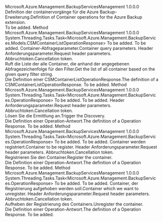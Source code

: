<Type Name="IContainerOperations" FullName="Microsoft.Azure.Management.BackupServices.IContainerOperations">
  <TypeSignature Language="C#" Value="public interface IContainerOperations" />
  <TypeSignature Language="ILAsm" Value=".class public interface auto ansi abstract IContainerOperations" />
  <TypeSignature Language="DocId" Value="T:Microsoft.Azure.Management.BackupServices.IContainerOperations" />
  <TypeSignature Language="VB.NET" Value="Public Interface IContainerOperations" />
  <TypeSignature Language="F#" Value="type IContainerOperations = interface" />
  <AssemblyInfo>
    <AssemblyName>Microsoft.Azure.Management.BackupServicesManagement</AssemblyName>
    <AssemblyVersion>1.0.0.0</AssemblyVersion>
  </AssemblyInfo>
  <Interfaces />
  <Docs>
    <summary>
            <span data-ttu-id="4ab77-101">Definition der containervorgänge für die Azure Backup-Erweiterung.</span><span class="sxs-lookup"><span data-stu-id="4ab77-101">Definition of Container operations for the Azure Backup extension.</span></span>
            </summary>
    <remarks>To be added.</remarks>
  </Docs>
  <Members>
    <Member MemberName="ListAsync">
      <MemberSignature Language="C#" Value="public System.Threading.Tasks.Task&lt;Microsoft.Azure.Management.BackupServices.Models.CSMContainerListOperationResponse&gt; ListAsync (string resourceGroupName, string resourceName, Microsoft.Azure.Management.BackupServices.Models.ContainerQueryParameters parameters, Microsoft.Azure.Management.BackupServices.Models.CustomRequestHeaders customRequestHeaders, System.Threading.CancellationToken cancellationToken);" />
      <MemberSignature Language="ILAsm" Value=".method public hidebysig newslot virtual instance class System.Threading.Tasks.Task`1&lt;class Microsoft.Azure.Management.BackupServices.Models.CSMContainerListOperationResponse&gt; ListAsync(string resourceGroupName, string resourceName, class Microsoft.Azure.Management.BackupServices.Models.ContainerQueryParameters parameters, class Microsoft.Azure.Management.BackupServices.Models.CustomRequestHeaders customRequestHeaders, valuetype System.Threading.CancellationToken cancellationToken) cil managed" />
      <MemberSignature Language="DocId" Value="M:Microsoft.Azure.Management.BackupServices.IContainerOperations.ListAsync(System.String,System.String,Microsoft.Azure.Management.BackupServices.Models.ContainerQueryParameters,Microsoft.Azure.Management.BackupServices.Models.CustomRequestHeaders,System.Threading.CancellationToken)" />
      <MemberSignature Language="F#" Value="abstract member ListAsync : string * string * Microsoft.Azure.Management.BackupServices.Models.ContainerQueryParameters * Microsoft.Azure.Management.BackupServices.Models.CustomRequestHeaders * System.Threading.CancellationToken -&gt; System.Threading.Tasks.Task&lt;Microsoft.Azure.Management.BackupServices.Models.CSMContainerListOperationResponse&gt;" Usage="iContainerOperations.ListAsync (resourceGroupName, resourceName, parameters, customRequestHeaders, cancellationToken)" />
      <MemberType>Method</MemberType>
      <AssemblyInfo>
        <AssemblyName>Microsoft.Azure.Management.BackupServicesManagement</AssemblyName>
        <AssemblyVersion>1.0.0.0</AssemblyVersion>
      </AssemblyInfo>
      <ReturnValue>
        <ReturnType>System.Threading.Tasks.Task&lt;Microsoft.Azure.Management.BackupServices.Models.CSMContainerListOperationResponse&gt;</ReturnType>
      </ReturnValue>
      <Parameters>
        <Parameter Name="resourceGroupName" Type="System.String" />
        <Parameter Name="resourceName" Type="System.String" />
        <Parameter Name="parameters" Type="Microsoft.Azure.Management.BackupServices.Models.ContainerQueryParameters" />
        <Parameter Name="customRequestHeaders" Type="Microsoft.Azure.Management.BackupServices.Models.CustomRequestHeaders" />
        <Parameter Name="cancellationToken" Type="System.Threading.CancellationToken" />
      </Parameters>
      <Docs>
        <param name="resourceGroupName">To be added.</param>
        <param name="resourceName">To be added.</param>
        <param name="parameters">
            <span data-ttu-id="4ab77-102">Container-Abfrageparameter.</span><span class="sxs-lookup"><span data-stu-id="4ab77-102">Container query parameters.</span></span>
            </param>
        <param name="customRequestHeaders">
            <span data-ttu-id="4ab77-103">Header Anforderungsparameter.</span><span class="sxs-lookup"><span data-stu-id="4ab77-103">Request header parameters.</span></span>
            </param>
        <param name="cancellationToken">
            <span data-ttu-id="4ab77-104">Abbruchtoken.</span><span class="sxs-lookup"><span data-stu-id="4ab77-104">Cancellation token.</span></span>
            </param>
        <summary>
            <span data-ttu-id="4ab77-105">Ruft die Liste der alle Container, die anhand der angegebenen Abfragezeichenfolge für den Filter.</span><span class="sxs-lookup"><span data-stu-id="4ab77-105">Get the list of all container based on the given query filter string.</span></span>
            </summary>
        <returns>
            <span data-ttu-id="4ab77-106">Die Definition einer CSMContainerListOperationResponse.</span><span class="sxs-lookup"><span data-stu-id="4ab77-106">The definition of a CSMContainerListOperationResponse.</span></span>
            </returns>
        <remarks>To be added.</remarks>
      </Docs>
    </Member>
    <Member MemberName="RefreshAsync">
      <MemberSignature Language="C#" Value="public System.Threading.Tasks.Task&lt;Microsoft.Azure.Management.BackupServices.OperationResponse&gt; RefreshAsync (string resourceGroupName, string resourceName, Microsoft.Azure.Management.BackupServices.Models.CustomRequestHeaders customRequestHeaders, System.Threading.CancellationToken cancellationToken);" />
      <MemberSignature Language="ILAsm" Value=".method public hidebysig newslot virtual instance class System.Threading.Tasks.Task`1&lt;class Microsoft.Azure.Management.BackupServices.OperationResponse&gt; RefreshAsync(string resourceGroupName, string resourceName, class Microsoft.Azure.Management.BackupServices.Models.CustomRequestHeaders customRequestHeaders, valuetype System.Threading.CancellationToken cancellationToken) cil managed" />
      <MemberSignature Language="DocId" Value="M:Microsoft.Azure.Management.BackupServices.IContainerOperations.RefreshAsync(System.String,System.String,Microsoft.Azure.Management.BackupServices.Models.CustomRequestHeaders,System.Threading.CancellationToken)" />
      <MemberSignature Language="F#" Value="abstract member RefreshAsync : string * string * Microsoft.Azure.Management.BackupServices.Models.CustomRequestHeaders * System.Threading.CancellationToken -&gt; System.Threading.Tasks.Task&lt;Microsoft.Azure.Management.BackupServices.OperationResponse&gt;" Usage="iContainerOperations.RefreshAsync (resourceGroupName, resourceName, customRequestHeaders, cancellationToken)" />
      <MemberType>Method</MemberType>
      <AssemblyInfo>
        <AssemblyName>Microsoft.Azure.Management.BackupServicesManagement</AssemblyName>
        <AssemblyVersion>1.0.0.0</AssemblyVersion>
      </AssemblyInfo>
      <ReturnValue>
        <ReturnType>System.Threading.Tasks.Task&lt;Microsoft.Azure.Management.BackupServices.OperationResponse&gt;</ReturnType>
      </ReturnValue>
      <Parameters>
        <Parameter Name="resourceGroupName" Type="System.String" />
        <Parameter Name="resourceName" Type="System.String" />
        <Parameter Name="customRequestHeaders" Type="Microsoft.Azure.Management.BackupServices.Models.CustomRequestHeaders" />
        <Parameter Name="cancellationToken" Type="System.Threading.CancellationToken" />
      </Parameters>
      <Docs>
        <param name="resourceGroupName">To be added.</param>
        <param name="resourceName">To be added.</param>
        <param name="customRequestHeaders">
            <span data-ttu-id="4ab77-107">Header Anforderungsparameter.</span><span class="sxs-lookup"><span data-stu-id="4ab77-107">Request header parameters.</span></span>
            </param>
        <param name="cancellationToken">
            <span data-ttu-id="4ab77-108">Abbruchtoken.</span><span class="sxs-lookup"><span data-stu-id="4ab77-108">Cancellation token.</span></span>
            </param>
        <summary>
            <span data-ttu-id="4ab77-109">Lösen Sie die Ermittlung an.</span><span class="sxs-lookup"><span data-stu-id="4ab77-109">Trigger the Discovery.</span></span>
            </summary>
        <returns>
            <span data-ttu-id="4ab77-110">Die Definition einer Operation-Antwort.</span><span class="sxs-lookup"><span data-stu-id="4ab77-110">The definition of a Operation Response.</span></span>
            </returns>
        <remarks>To be added.</remarks>
      </Docs>
    </Member>
    <Member MemberName="RegisterAsync">
      <MemberSignature Language="C#" Value="public System.Threading.Tasks.Task&lt;Microsoft.Azure.Management.BackupServices.OperationResponse&gt; RegisterAsync (string resourceGroupName, string resourceName, string containerName, Microsoft.Azure.Management.BackupServices.Models.CustomRequestHeaders customRequestHeaders, System.Threading.CancellationToken cancellationToken);" />
      <MemberSignature Language="ILAsm" Value=".method public hidebysig newslot virtual instance class System.Threading.Tasks.Task`1&lt;class Microsoft.Azure.Management.BackupServices.OperationResponse&gt; RegisterAsync(string resourceGroupName, string resourceName, string containerName, class Microsoft.Azure.Management.BackupServices.Models.CustomRequestHeaders customRequestHeaders, valuetype System.Threading.CancellationToken cancellationToken) cil managed" />
      <MemberSignature Language="DocId" Value="M:Microsoft.Azure.Management.BackupServices.IContainerOperations.RegisterAsync(System.String,System.String,System.String,Microsoft.Azure.Management.BackupServices.Models.CustomRequestHeaders,System.Threading.CancellationToken)" />
      <MemberSignature Language="F#" Value="abstract member RegisterAsync : string * string * string * Microsoft.Azure.Management.BackupServices.Models.CustomRequestHeaders * System.Threading.CancellationToken -&gt; System.Threading.Tasks.Task&lt;Microsoft.Azure.Management.BackupServices.OperationResponse&gt;" Usage="iContainerOperations.RegisterAsync (resourceGroupName, resourceName, containerName, customRequestHeaders, cancellationToken)" />
      <MemberType>Method</MemberType>
      <AssemblyInfo>
        <AssemblyName>Microsoft.Azure.Management.BackupServicesManagement</AssemblyName>
        <AssemblyVersion>1.0.0.0</AssemblyVersion>
      </AssemblyInfo>
      <ReturnValue>
        <ReturnType>System.Threading.Tasks.Task&lt;Microsoft.Azure.Management.BackupServices.OperationResponse&gt;</ReturnType>
      </ReturnValue>
      <Parameters>
        <Parameter Name="resourceGroupName" Type="System.String" />
        <Parameter Name="resourceName" Type="System.String" />
        <Parameter Name="containerName" Type="System.String" />
        <Parameter Name="customRequestHeaders" Type="Microsoft.Azure.Management.BackupServices.Models.CustomRequestHeaders" />
        <Parameter Name="cancellationToken" Type="System.Threading.CancellationToken" />
      </Parameters>
      <Docs>
        <param name="resourceGroupName">To be added.</param>
        <param name="resourceName">To be added.</param>
        <param name="containerName">
            <span data-ttu-id="4ab77-111">Container werden registriert.</span><span class="sxs-lookup"><span data-stu-id="4ab77-111">Container to be register.</span></span>
            </param>
        <param name="customRequestHeaders">
            <span data-ttu-id="4ab77-112">Header Anforderungsparameter.</span><span class="sxs-lookup"><span data-stu-id="4ab77-112">Request header parameters.</span></span>
            </param>
        <param name="cancellationToken">
            <span data-ttu-id="4ab77-113">Abbruchtoken.</span><span class="sxs-lookup"><span data-stu-id="4ab77-113">Cancellation token.</span></span>
            </param>
        <summary>
            <span data-ttu-id="4ab77-114">Registrieren Sie den Container.</span><span class="sxs-lookup"><span data-stu-id="4ab77-114">Register the container.</span></span>
            </summary>
        <returns>
            <span data-ttu-id="4ab77-115">Die Definition einer Operation-Antwort.</span><span class="sxs-lookup"><span data-stu-id="4ab77-115">The definition of a Operation Response.</span></span>
            </returns>
        <remarks>To be added.</remarks>
      </Docs>
    </Member>
    <Member MemberName="UnregisterAsync">
      <MemberSignature Language="C#" Value="public System.Threading.Tasks.Task&lt;Microsoft.Azure.Management.BackupServices.OperationResponse&gt; UnregisterAsync (string resourceGroupName, string resourceName, string containerName, Microsoft.Azure.Management.BackupServices.Models.CustomRequestHeaders customRequestHeaders, System.Threading.CancellationToken cancellationToken);" />
      <MemberSignature Language="ILAsm" Value=".method public hidebysig newslot virtual instance class System.Threading.Tasks.Task`1&lt;class Microsoft.Azure.Management.BackupServices.OperationResponse&gt; UnregisterAsync(string resourceGroupName, string resourceName, string containerName, class Microsoft.Azure.Management.BackupServices.Models.CustomRequestHeaders customRequestHeaders, valuetype System.Threading.CancellationToken cancellationToken) cil managed" />
      <MemberSignature Language="DocId" Value="M:Microsoft.Azure.Management.BackupServices.IContainerOperations.UnregisterAsync(System.String,System.String,System.String,Microsoft.Azure.Management.BackupServices.Models.CustomRequestHeaders,System.Threading.CancellationToken)" />
      <MemberSignature Language="F#" Value="abstract member UnregisterAsync : string * string * string * Microsoft.Azure.Management.BackupServices.Models.CustomRequestHeaders * System.Threading.CancellationToken -&gt; System.Threading.Tasks.Task&lt;Microsoft.Azure.Management.BackupServices.OperationResponse&gt;" Usage="iContainerOperations.UnregisterAsync (resourceGroupName, resourceName, containerName, customRequestHeaders, cancellationToken)" />
      <MemberType>Method</MemberType>
      <AssemblyInfo>
        <AssemblyName>Microsoft.Azure.Management.BackupServicesManagement</AssemblyName>
        <AssemblyVersion>1.0.0.0</AssemblyVersion>
      </AssemblyInfo>
      <ReturnValue>
        <ReturnType>System.Threading.Tasks.Task&lt;Microsoft.Azure.Management.BackupServices.OperationResponse&gt;</ReturnType>
      </ReturnValue>
      <Parameters>
        <Parameter Name="resourceGroupName" Type="System.String" />
        <Parameter Name="resourceName" Type="System.String" />
        <Parameter Name="containerName" Type="System.String" />
        <Parameter Name="customRequestHeaders" Type="Microsoft.Azure.Management.BackupServices.Models.CustomRequestHeaders" />
        <Parameter Name="cancellationToken" Type="System.Threading.CancellationToken" />
      </Parameters>
      <Docs>
        <param name="resourceGroupName">To be added.</param>
        <param name="resourceName">To be added.</param>
        <param name="containerName">
            <span data-ttu-id="4ab77-116">Container, der Registrierung aufgehoben werden soll.</span><span class="sxs-lookup"><span data-stu-id="4ab77-116">Container which we want to unregister.</span></span>
            </param>
        <param name="customRequestHeaders">
            <span data-ttu-id="4ab77-117">Header Anforderungsparameter.</span><span class="sxs-lookup"><span data-stu-id="4ab77-117">Request header parameters.</span></span>
            </param>
        <param name="cancellationToken">
            <span data-ttu-id="4ab77-118">Abbruchtoken.</span><span class="sxs-lookup"><span data-stu-id="4ab77-118">Cancellation token.</span></span>
            </param>
        <summary>
            <span data-ttu-id="4ab77-119">Aufheben der Registrierung des Containers.</span><span class="sxs-lookup"><span data-stu-id="4ab77-119">Unregister the container.</span></span>
            </summary>
        <returns>
            <span data-ttu-id="4ab77-120">Die Definition einer Operation-Antwort.</span><span class="sxs-lookup"><span data-stu-id="4ab77-120">The definition of a Operation Response.</span></span>
            </returns>
        <remarks>To be added.</remarks>
      </Docs>
    </Member>
  </Members>
</Type>